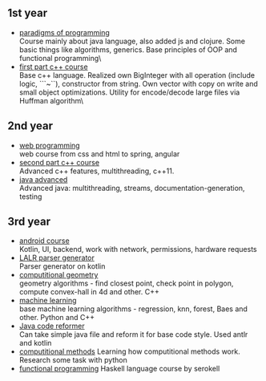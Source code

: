 ## 1st year
+ [paradigms of programming](https://github.com/sergalb/hw-paradigmy)\
Course mainly about java language, also added js and clojure. Some basic things like algorithms, generics. Base principles of OOP and functional programming\
+ [first part c++ course](https://github.com/sergalb/cpp-course) \
Base c++ language. Realized own BigInteger with all operation (include logic, ```~``), constructor from string. Own vector with copy on write and small object optimizations. Utility for encode/decode large files via Huffman algorithm\
## 2nd year
+ [web programming](https://github.com/sergalb/web)\
web course from css and html to spring, angular
+ [second part c++ course](https://github.com/sergalb/cpp-third-term)\
Advanced c++ features, multithreading, c++11.
+ [java advanced](https://github.com/sergalb/java-advanced)\
Advanced java: multithreading, streams, documentation-generation, testing
## 3rd year
+ [android course](https://github.com/sergalb/android-2019)\
Kotlin, UI, backend, work with network, permissions, hardware requests
+ [LALR parser generator](https://github.com/sergalb/ParserGenerator)\
Parser generator on kotlin 
+ [computitional geometry](https://github.com/sergalb/Computational_geometry)\
geometry algorithms - find closest point, check point in polygon, compute convex-hall in 4d and other. C++
+ [machine learning](https://github.com/sergalb/machine-learning-course)\
base machine learning algorithms - regression, knn, forest, Baes and other. Python and C++
+ [Java code reformer](https://github.com/sergalb/JavaCodeStyle)\
Can take simple java file and reform it for base code style. Used antlr and kotlin
+ [computitional methods](https://github.com/sergalb/computational-methods)
Learning how computitional methods work. Research some task with python
+ [functional programming](https://github.com/sergalb/fp-homework)
Haskell language course by serokell
